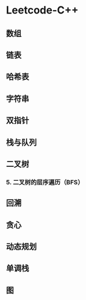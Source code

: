 # Leetcode-C++
## 数组
## 链表
## 哈希表
## 字符串
## 双指针
## 栈与队列
## 二叉树
### 5. 二叉树的层序遍历（BFS）
## 回溯
## 贪心
## 动态规划
## 单调栈
## 图